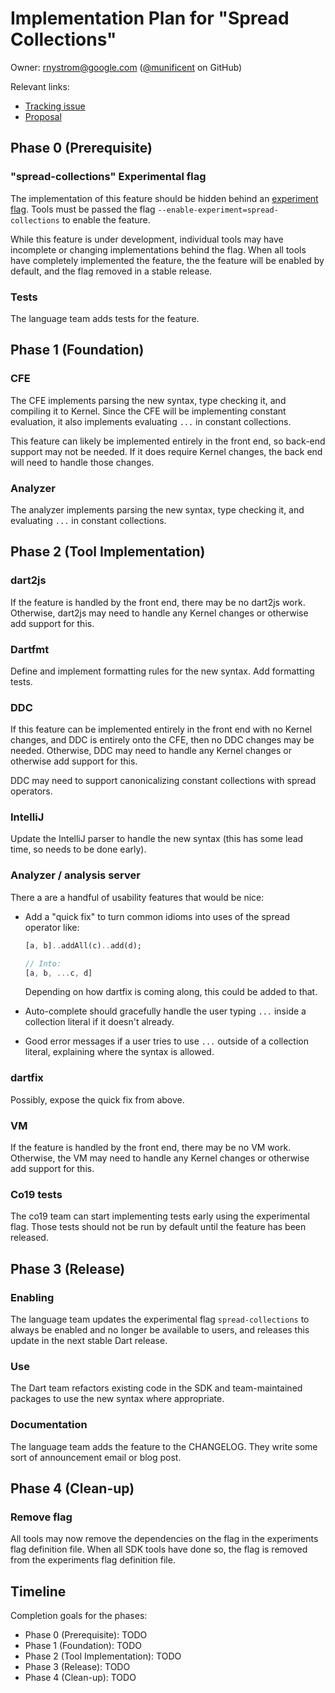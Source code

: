 # Implementation Plan for "Spread Collections"

Owner: rnystrom@google.com ([@munificent](https://github.com/munificent/) on GitHub)

Relevant links:

* [Tracking issue](https://github.com/dart-lang/language/issues/47)
* [Proposal](https://github.com/dart-lang/language/blob/master/accepted/future-releases/spread-collections/feature-specification.md)

## Phase 0 (Prerequisite)

### "spread-collections" Experimental flag

The implementation of this feature should be hidden behind an [experiment
flag][]. Tools must be passed the flag `--enable-experiment=spread-collections`
to enable the feature.

[experiment flag]: https://github.com/dart-lang/sdk/blob/master/docs/process/experimental-flags.md

While this feature is under development, individual tools may have incomplete or
changing implementations behind the flag. When all tools have completely
implemented the feature, the the feature will be enabled by default, and the
flag removed in a stable release.

### Tests

The language team adds tests for the feature.

## Phase 1 (Foundation)

### CFE

The CFE implements parsing the new syntax, type checking it, and compiling it to
Kernel. Since the CFE will be implementing constant evaluation, it also
implements evaluating `...` in constant collections.

This feature can likely be implemented entirely in the front end, so back-end
support may not be needed. If it does require Kernel changes, the back end will
need to handle those changes.

### Analyzer

The analyzer implements parsing the new syntax, type checking it, and
evaluating `...` in constant collections.

## Phase 2 (Tool Implementation)

### dart2js

If the feature is handled by the front end, there may be no dart2js work.
Otherwise, dart2js may need to handle any Kernel changes or otherwise add
support for this.

### Dartfmt

Define and implement formatting rules for the new syntax. Add formatting tests.

### DDC

If this feature can be implemented entirely in the front end with no Kernel
changes, and DDC is entirely onto the CFE, then no DDC changes may be needed.
Otherwise, DDC may need to handle any Kernel changes or otherwise add support
for this.

DDC may need to support canonicalizing constant collections with spread
operators.

### IntelliJ

Update the IntelliJ parser to handle the new syntax (this has some lead time,
so needs to be done early).

### Analyzer / analysis server

There a are a handful of usability features that would be nice:

*   Add a "quick fix" to turn common idioms into uses of the spread operator
    like:

    ```dart
    [a, b]..addAll(c)..add(d);

    // Into:
    [a, b, ...c, d]
    ```

    Depending on how dartfix is coming along, this could be added to that.

*   Auto-complete should gracefully handle the user typing `...` inside a
    collection literal if it doesn't already.

*   Good error messages if a user tries to use `...` outside of a collection
    literal, explaining where the syntax is allowed.

### dartfix

Possibly, expose the quick fix from above.

### VM

If the feature is handled by the front end, there may be no VM work. Otherwise,
the VM may need to handle any Kernel changes or otherwise add support for this.

### Co19 tests

The co19 team can start implementing tests early using the experimental flag.
Those tests should not be run by default until the feature has been released.

## Phase 3 (Release)

### Enabling

The language team updates the experimental flag `spread-collections` to always
be enabled and no longer be available to users, and releases this update in the
next stable Dart release.

### Use

The Dart team refactors existing code in the SDK and team-maintained packages
to use the new syntax where appropriate.

### Documentation

The language team adds the feature to the CHANGELOG. They write some sort of
announcement email or blog post.

## Phase 4 (Clean-up)

### Remove flag

All tools may now remove the dependencies on the flag in the experiments flag
definition file. When all SDK tools have done so, the flag is removed from the
experiments flag definition file.

## Timeline

Completion goals for the phases:

*   Phase 0 (Prerequisite): TODO
*   Phase 1 (Foundation): TODO
*   Phase 2 (Tool Implementation): TODO
*   Phase 3 (Release): TODO
*   Phase 4 (Clean-up): TODO
